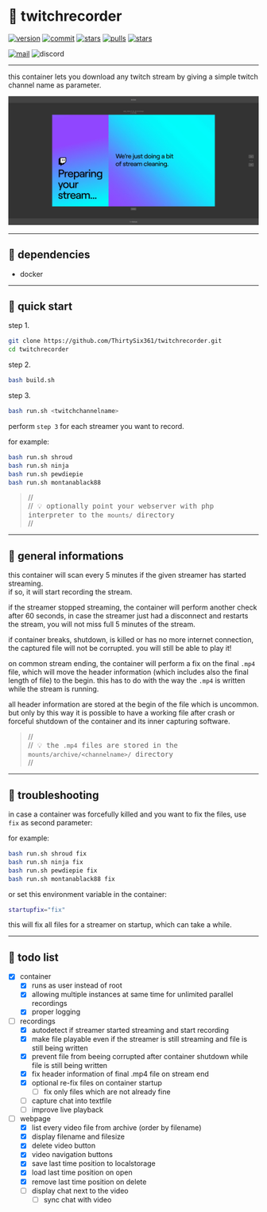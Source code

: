 # 🎥 twitchrecorder

[![version](https://img.shields.io/badge/version-1.0.2-deepgreen)](https://github.com/ThirtySix361/twitchrecorder)
[![commit](https://img.shields.io/github/last-commit/ThirtySix361/twitchrecorder?logo=github&label=github+last+commit)](https://github.com/ThirtySix361/twitchrecorder)
[![stars](https://img.shields.io/github/stars/thirtysix361/twitchrecorder.svg?logo=github&style=flat&label=github+stars)](https://github.com/ThirtySix361/twitchrecorder)
[![pulls](https://img.shields.io/docker/pulls/thirtysix361/twitchrecorder.svg?logo=docker)](https://hub.docker.com/r/thirtysix361/twitchrecorder)
[![stars](https://img.shields.io/docker/stars/thirtysix361/twitchrecorder.svg?logo=docker)](https://hub.docker.com/r/thirtysix361/twitchrecorder)

[![mail](https://img.shields.io/badge/contact-dev%4036ip.de-blue?logo=maildotru)](mailto:dev@36ip.de)
![discord](https://img.shields.io/badge/discord-.thirtysix-5865F2?style=flat&logo=discord)

---

this container lets you download any twitch stream by giving a simple twitch channel name as parameter.

[![preview](https://raw.githubusercontent.com/ThirtySix361/twitchrecorder/master/preview.png)](https://raw.githubusercontent.com/ThirtySix361/twitchrecorder/master/preview.png)

---

## 🔗 dependencies

+ docker

---

## 🚀 quick start

step 1.

```bash
git clone https://github.com/ThirtySix361/twitchrecorder.git
cd twitchrecorder
```

step 2.

```bash
bash build.sh
```

step 3.

```bash
bash run.sh <twitchchannelname>
```

perform `step 3` for each streamer you want to record.

for example:

```bash
bash run.sh shroud
bash run.sh ninja
bash run.sh pewdiepie
bash run.sh montanablack88
```

>//<br>//<samp> 💡 optionally point your webserver with php interpreter to the `mounts/` directory </samp><br>//

---

## 🧠 general informations

this container will scan every 5 minutes if the given streamer has started streaming. \
if so, it will start recording the stream.

if the streamer stopped streaming, the container will perform another check after 60 seconds, in case the streamer just had a disconnect and restarts the stream, you will not miss full 5 minutes of the stream.

if container breaks, shutdown, is killed or has no more internet connection, the captured file will not be corrupted. you will still be able to play it!

on common stream ending, the container will perform a fix on the final `.mp4` file, which will move the header information (which includes also the final length of file) to the begin. this has to do with the way the `.mp4` is written while the stream is running.

all header information are stored at the begin of the file which is uncommon. but only by this way it is possible to have a working file after crash or forceful shutdown of the container and its inner capturing software.

>//<br>//<samp> 💡 the `.mp4` files are stored in the `mounts/archive/<channelname>/` directory </samp><br>//

---

## 🧐 troubleshooting

in case a container was forcefully killed and you want to fix the files, use `fix` as second parameter:

for example:

```bash
bash run.sh shroud fix
bash run.sh ninja fix
bash run.sh pewdiepie fix
bash run.sh montanablack88 fix
```

or set this environment variable in the container:

```bash
startupfix="fix"
```

this will fix all files for a streamer on startup, which can take a while.

---

## 📝 todo list

- [x] container
    - [x] runs as user instead of root
    - [x] allowing multiple instances at same time for unlimited parallel recordings
    - [x] proper logging
- [ ] recordings
    - [x] autodetect if streamer started streaming and start recording
    - [x] make file playable even if the streamer is still streaming and file is still being written
    - [x] prevent file from beeing corrupted after container shutdown while file is still being written
    - [x] fix header information of final .mp4 file on stream end
    - [x] optional re-fix files on container startup
        - [ ] fix only files which are not already fine
    - [ ] capture chat into textfile
    - [ ] improve live playback
- [ ] webpage
    - [x] list every video file from archive (order by filename)
    - [x] display filename and filesize
    - [x] delete video button
    - [x] video navigation buttons
    - [x] save last time position to localstorage
    - [x] load last time position on open
    - [x] remove last time position on delete
    - [ ] display chat next to the video
        - [ ] sync chat with video
